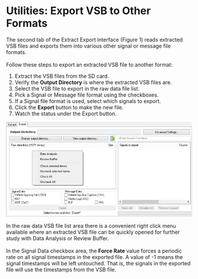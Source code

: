 # Utilities: Export VSB to Other Formats

The second tab of the Extract Export interface (Figure 1) reads extracted VSB files and exports them into various other signal or message file formats.\
\
Follow these steps to export an extracted VSB file to another format:

1. Extract the VSB files from the SD card.
2. Verify the **Output Directory** is where the extracted VSB files are.
3. Select the VSB file to export in the raw data file list.
4. Pick a Signal or Message file format using the checkboxes.
5. If a Signal file format is used, select which signals to export.
6. Click the **Export** button to make the new file.
7. Watch the status under the Export button.

![Figure 1: Use the Export area to convert extracted VSB files to other file formats.](../../../.gitbook/assets/spyExport.gif)

In the raw data VSB file list area there is a convenient right click menu available where an extracted VSB file can be quickly opened for further study with Data Analysis or Review Buffer.\
\
In the Signal Data checkbox area, the **Force Rate** value forces a periodic rate on all signal timestamps in the exported file. A value of -1 means the signal timestamps will be left untouched. That is, the signals in the exported file will use the timestamps from the VSB file.
